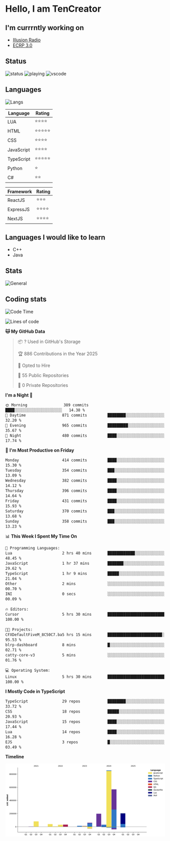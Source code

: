 # Hello, I am TenCreator

## I'm currrntly working on
- [Illusion Radio](https://illusionradio.co.uk/)
- [ECRP 3.0](http://github.com/Emerald-Coast-Roleplay/)

## Status
![status](https://api.statusbadges.me/badge/status/518334475038359555?simple=true&style=for-the-badge)
![playing](https://api.statusbadges.me/badge/playing/518334475038359555?style=for-the-badge)
![vscode](https://api.statusbadges.me/badge/vscode/518334475038359555?style=for-the-badge)

## Languages
![Langs](https://github-readme-stats.vercel.app/api/top-langs/?username=tencreator&layout=compact&theme=radical)


|Language|Rating|
|--------|------|
|LUA|⭐️⭐️⭐️⭐️|
|HTML|⭐️⭐️⭐️⭐️⭐️|
|CSS|⭐️⭐️⭐️⭐️|
|JavaScript|⭐️⭐️⭐️⭐️|
|TypeScript|⭐️⭐️⭐️⭐️⭐️|
|Python|⭐️|
|C#|⭐️⭐️ |

|Framework|Rating|
|--------|------|
|ReactJS|⭐️⭐️⭐|
|ExpressJS|⭐️⭐️⭐️⭐️|
|NextJS|⭐️⭐️⭐⭐️|

## Languages I would like to learn
- C++
- Java

## Stats
![General](https://github-readme-stats.vercel.app/api?username=tencreator&show_icons=true&theme=radical)

## Coding stats

<!--START_SECTION:waka-->
![Code Time](http://img.shields.io/badge/Code%20Time-479%20hrs%2049%20mins-blue)

![Lines of code](https://img.shields.io/badge/From%20Hello%20World%20I%27ve%20Written-2.1%20million%20lines%20of%20code-blue)

**🐱 My GitHub Data** 

> 📦 ? Used in GitHub's Storage 
 > 
> 🏆 886 Contributions in the Year 2025
 > 
> 💼 Opted to Hire
 > 
> 📜 55 Public Repositories 
 > 
> 🔑 0 Private Repositories 
 > 
**I'm a Night 🦉** 

```text
🌞 Morning                389 commits         ████░░░░░░░░░░░░░░░░░░░░░   14.38 % 
🌆 Daytime                871 commits         ████████░░░░░░░░░░░░░░░░░   32.20 % 
🌃 Evening                965 commits         █████████░░░░░░░░░░░░░░░░   35.67 % 
🌙 Night                  480 commits         ████░░░░░░░░░░░░░░░░░░░░░   17.74 % 
```
📅 **I'm Most Productive on Friday** 

```text
Monday                   414 commits         ████░░░░░░░░░░░░░░░░░░░░░   15.30 % 
Tuesday                  354 commits         ███░░░░░░░░░░░░░░░░░░░░░░   13.09 % 
Wednesday                382 commits         ████░░░░░░░░░░░░░░░░░░░░░   14.12 % 
Thursday                 396 commits         ████░░░░░░░░░░░░░░░░░░░░░   14.64 % 
Friday                   431 commits         ████░░░░░░░░░░░░░░░░░░░░░   15.93 % 
Saturday                 370 commits         ███░░░░░░░░░░░░░░░░░░░░░░   13.68 % 
Sunday                   358 commits         ███░░░░░░░░░░░░░░░░░░░░░░   13.23 % 
```


📊 **This Week I Spent My Time On** 

```text
💬 Programming Languages: 
Lua                      2 hrs 40 mins       ████████████░░░░░░░░░░░░░   48.45 % 
JavaScript               1 hr 37 mins        ███████░░░░░░░░░░░░░░░░░░   29.62 % 
TypeScript               1 hr 9 mins         █████░░░░░░░░░░░░░░░░░░░░   21.04 % 
Other                    2 mins              ░░░░░░░░░░░░░░░░░░░░░░░░░   00.70 % 
INI                      0 secs              ░░░░░░░░░░░░░░░░░░░░░░░░░   00.09 % 

🔥 Editors: 
Cursor                   5 hrs 30 mins       █████████████████████████   100.00 % 

🐱‍💻 Projects: 
CFXDefaultFiveM_8C50C7.ba5 hrs 15 mins       ████████████████████████░   95.53 % 
blrp-dashboard           8 mins              █░░░░░░░░░░░░░░░░░░░░░░░░   02.71 % 
catty-core-v3            5 mins              ░░░░░░░░░░░░░░░░░░░░░░░░░   01.76 % 

💻 Operating System: 
Linux                    5 hrs 30 mins       █████████████████████████   100.00 % 
```

**I Mostly Code in TypeScript** 

```text
TypeScript               29 repos            ████████░░░░░░░░░░░░░░░░░   33.72 % 
CSS                      18 repos            █████░░░░░░░░░░░░░░░░░░░░   20.93 % 
JavaScript               15 repos            ████░░░░░░░░░░░░░░░░░░░░░   17.44 % 
Lua                      14 repos            ████░░░░░░░░░░░░░░░░░░░░░   16.28 % 
EJS                      3 repos             █░░░░░░░░░░░░░░░░░░░░░░░░   03.49 % 
```



**Timeline**

![Lines of Code chart](https://raw.githubusercontent.com/tencreator/tencreator/main/assets/bar_graph.png)


<!--END_SECTION:waka-->
